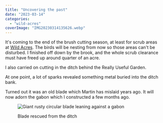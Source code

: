 ```yaml
---
title: "Uncovering the past"
date: "2023-03-14"
categories: 
  - "wild-acres"
coverImage: "IMG20230314135626.webp"
---
```


It's coming to the end of the brush cutting season, at least for scrub areas at [Wild Acres](https://wildacres.org.uk/). The birds will be nesting from now so those areas can't be disturbed. I finished off down by the brook, and the whole scrub clearance must have freed up around quarter of an acre.

I also carried on cutting in the ditch behind the Really Useful Garden.

At one point, a lot of sparks revealed something metal buried into the ditch bank.

Turned out it was an old blade which Martin has mislaid years ago. It will now adorn the gabon which I constructed a few months ago.

<figure>

![Giant rusty circular blade leaning against a gabon](images/IMG20230314140628-768x1024.webp)

<figcaption>

Blade rescued from the ditch

</figcaption>

</figure>
